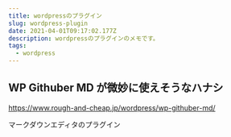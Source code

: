 ```yaml
---
title: wordpressのプラグイン
slug: wordpress-plugin
date: 2021-04-01T09:17:02.177Z
description: wordpressのプラグインのメモです。
tags:
  - wordpress
---
```

## WP Githuber MD が微妙に使えそうなハナシ

<https://www.rough-and-cheap.jp/wordpress/wp-githuber-md/>

マークダウンエディタのプラグイン